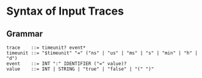 # Syntax of Input Traces

## Grammar

    trace    ::= timeunit? event*
    timeunit ::= "$timeunit" "=" ("ns" | "us" | "ms" | "s" | "min" | "h" | "d")
    event    ::= INT ":" IDENTIFIER ("=" value)?
    value    ::= INT | STRING | "true" | "false" | "(" ")"
